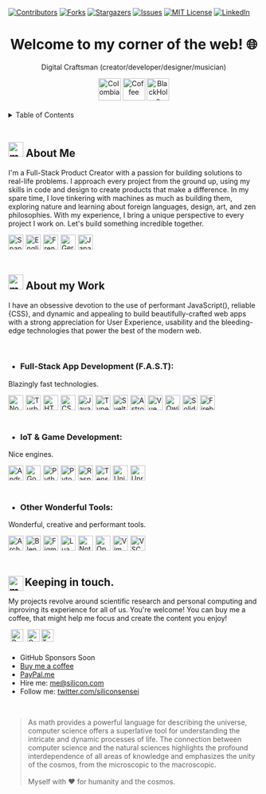 <a name="readme-top"></a>
[![Contributors][contributors-shield]][contributors-url]
[![Forks][forks-shield]][forks-url]
[![Stargazers][stars-shield]][stars-url]
[![Issues][issues-shield]][issues-url]
[![MIT License][license-shield]][license-url]
[![LinkedIn][linkedin-shield]][linkedin-url]

<!-- Header -->
<div align="center">
  <h1 align="center">Welcome to my corner of the web! 🌐</h1>
  <p align="center">Digital Craftsman (creator/developer/designer/musician)</p>
  <img alt="Colombia" height="45px" src="https://api.iconify.design/twemoji/flag-colombia.svg" />
  <img alt="Coffee" height="45px" src="https://api.iconify.design/openmoji/roasted-coffee-bean.svg" />
  <img alt="BlackHole" height="45px" src="https://api.iconify.design/twemoji/milky-way.svg" />
</div>

<br/>

<!-- Table of Contents -->
<details>
  <summary>Table of Contents</summary>
  <ol>
    <li>
      <a href="#about-the-project">About The Project</a>
      <ul>
        <li><a href="#built-with">Built With</a></li>
      </ul>
    </li>
    <li>
      <a href="#getting-started">Getting Started</a>
      <ul>
        <li><a href="#prerequisites">Prerequisites</a></li>
        <li><a href="#installation">Installation</a></li>
      </ul>
    </li>
    <li><a href="#usage">Usage</a></li>
    <li><a href="#roadmap">Roadmap</a></li>
    <li><a href="#contributing">Contributing</a></li>
    <li><a href="#license">License</a></li>
    <li><a href="#contact">Contact</a></li>
    <li><a href="#acknowledgments">Acknowledgments</a></li>
  </ol>
</details>

<br/>

<h2><img alt="my-work" height="30px" src="https://api.iconify.design/emojione-v1/old-personal-computer.svg" /> About Me</h2>

I'm a Full-Stack Product Creator with a passion for building solutions to real-life problems. I approach every project from the ground up, using my skills in code and design to create products that make a difference. In my spare time, I love tinkering with machines as much as building them, exploring nature and learning about foreign languages, design, art, and zen philosophies. With my experience, I bring a unique perspective to every project I work on. Let's build something incredible together.

<img alt="Spanish" align="left" height="30px" style="margin-right:5px;" src="https://api.iconify.design/twemoji/flag-spain.svg" />
<img alt="English" align="left" height="30px" style="margin-right:5px;" src="https://api.iconify.design/twemoji/flag-united-kingdom.svg" />
<img alt="French" align="left" height="30px" style="margin-right:5px;" src="https://api.iconify.design/twemoji/flag-france.svg" />
<img alt="German" align="left" height="30px" style="margin-right:5px;" src="https://api.iconify.design/twemoji/flag-germany.svg" />
<img alt="Japanese" align="left" height="30px" src="https://api.iconify.design/twemoji/flag-japan.svg" />

<br/><br/><br/>

<h2><img alt="my-work" height="30px" src="https://api.iconify.design/emojione-v1/old-personal-computer.svg" /> About my Work</h2>

I have an obsessive devotion to the use of performant JavaScript(), reliable {CSS}, and dynamic and appealing <HTML> to build beautifully-crafted web apps with a strong appreciation for User Experience, usability and the bleeding-edge technologies that power the best of the modern web.

<br/>

- ### Full-Stack App Development (F.A.S.T):

Blazingly fast technologies.

<img alt="NodeJS" align="left" height="30px" style="margin-right:5px;" src="https://api.iconify.design/logos/nodejs-icon.svg" />
<img alt="Turborepo" align="left" height="30px" style="margin-right:5px;" src="https://api.iconify.design/logos/turborepo-icon.svg"/>
<img alt="HTML" align="left" height="30px" style="margin-right:5px;" src="https://api.iconify.design/vscode-icons/file-type-html.svg" />
<img alt="CSS" align="left" height="30px" style="margin-right:5px;" src="https://api.iconify.design/vscode-icons/file-type-css.svg" />
<img alt="JavaScript" align="left" height="30px" style="margin-right:5px;" src="https://api.iconify.design/logos/javascript.svg" />
<img alt="TypeScript" align="left" height="30px" style="margin-right:5px;" src="https://api.iconify.design/logos/typescript-icon.svg" />
<img alt="Svelte" align="left" height="30px" style="margin-right:5px;" src="https://api.iconify.design/logos/svelte-icon.svg" />
<img alt="Astro" align="left" height="30px" style="margin-right:5px;" src="https://api.iconify.design/logos/astro-icon.svg"/>
<img alt="Vue" align="left" height="30px" style="margin-right:5px;" src="https://api.iconify.design/logos/vue.svg"/>
<img alt="Qwik" align="left" height="30px" style="margin-right:5px;" src="https://api.iconify.design/logos/qwik.svg" />
<img alt="Solid" align="left" height="30px" style="margin-right:5px;" src="https://api.iconify.design/logos/solidjs-icon.svg"/>
<img alt="Firebase" align="left" height="30px" src="https://api.iconify.design/logos/firebase.svg"/>

<br/><br/><br/>

- ### IoT & Game Development:

Nice engines.

<img alt="Android" align="left" height="30px" style="margin-right:5px;" src="https://api.iconify.design/logos/arduino.svg"/>
<img alt="Godot" align="left" height="30px" style="margin-right:5px;" src="https://api.iconify.design/logos/godot-icon.svg"/>
<img alt="Python" align="left" height="30px" style="margin-right:5px;" src="https://api.iconify.design/logos/python.svg" />
<img alt="Pytorch" align="left" height="30px" style="margin-right:5px;" src="https://api.iconify.design/logos/pytorch-icon.svg"/>
<img alt="RaspberryPi" align="left" height="30px" style="margin-right:5px;" src="https://api.iconify.design/logos/raspberry-pi.svg"/>
<img alt="TensorFlow" align="left" height="30px" style="margin-right:5px;" src="https://api.iconify.design/logos/tensorflow.svg"/>
<img alt="Unity" align="left" height="30px" style="margin-right:5px;" src="https://api.iconify.design/fontisto/unity.svg?color=white"/>
<img alt="Unreal" align="left" height="30px" src="https://api.iconify.design/fontisto/unreal-engine.svg?color=white"/>

<br/><br/><br/>

- ### Other Wonderful Tools:

Wonderful, creative and performant tools.

<img alt="ArchLinux" align="left" height="30px" style="margin-right:5px;" src="https://api.iconify.design/logos/archlinux.svg" />
<img alt="Blender" align="left" height="30px" style="margin-right:5px;" src="https://api.iconify.design/logos/blender.svg" />
<img alt="Figma" align="left" height="30px" style="margin-right:5px;" src="https://api.iconify.design/logos/figma.svg" />
<img alt="Lua" align="left" height="30px" style="margin-right:5px;" src="https://api.iconify.design/logos/lua.svg" />
<img alt="Notion" align="left" height="30px" style="margin-right:5px;" src="https://api.iconify.design/logos/notion-icon.svg" />
<img alt="OpenAI" align="left" height="30px" style="margin-right:5px;" src="https://api.iconify.design/simple-icons/openai.svg?color=white" />
<img alt="Vim" align="left" height="30px" style="margin-right:5px;" src="https://api.iconify.design/logos/vim.svg" />
<img alt="VSCode" align="left" height="30px" src="https://api.iconify.design/vscode-icons/file-type-vscode.svg" />

<br/><br/><br/>

## <img align="left" alt="my-work" width="30px" src="https://api.iconify.design/twemoji/heart-with-ribbon.svg" /> Keeping in touch.

My projects revolve around scientific research and personal computing and inproving its experience for all of us. You're welcome! You can buy me a coffee, that might help me focus and create the content you enjoy!

<img alt="PayPal" align="left" height="25px" style="margin-left:5px;" src="https://api.iconify.design/logos/paypal.svg"/>
<img alt="Gmail" align="left" height="25px" style="margin-left:5px;" src="https://api.iconify.design/logos/google-gmail.svg"/>
<img alt="Twitter" align="left" height="25px" src="https://api.iconify.design/logos/twitter.svg"/>

<br/><br/>

- GitHub Sponsors Soon
- [Buy me a coffee](https://www.buymeacoffee.com/)
- [PayPal.me](https://www.paypal.com/paypalme)
- Hire me: me@silicon.com
- Follow me: [twitter.com/siliconsensei](https://twitter.com/siliconsensei)

<br/>

> As math provides a powerful language for describing the universe, computer science offers a superlative tool for understanding the intricate and dynamic processes of life. The connection between computer science and the natural sciences highlights the profound interdependence of all areas of knowledge and emphasizes the unity of the cosmos, from the microscopic to the macroscopic.
> <br><br>
> Myself with ❤️ for humanity and the cosmos.

<!-- MARKDOWN LINKS & IMAGES -->
[contributors-shield]: https://img.shields.io/github/contributors/othneildrew/Best-README-Template.svg?style=for-the-badge
[contributors-url]: https://github.com/othneildrew/Best-README-Template/graphs/contributors
[forks-shield]: https://img.shields.io/github/forks/othneildrew/Best-README-Template.svg?style=for-the-badge
[forks-url]: https://github.com/othneildrew/Best-README-Template/network/members
[stars-shield]: https://img.shields.io/github/stars/othneildrew/Best-README-Template.svg?style=for-the-badge
[stars-url]: https://github.com/othneildrew/Best-README-Template/stargazers
[issues-shield]: https://img.shields.io/github/issues/othneildrew/Best-README-Template.svg?style=for-the-badge
[issues-url]: https://github.com/othneildrew/Best-README-Template/issues
[license-shield]: https://img.shields.io/github/license/othneildrew/Best-README-Template.svg?style=for-the-badge
[license-url]: https://github.com/othneildrew/Best-README-Template/blob/master/LICENSE.txt
[linkedin-shield]: https://img.shields.io/badge/-LinkedIn-black.svg?style=for-the-badge&logo=linkedin&colorB=555
[linkedin-url]: https://linkedin.com/in/othneildrew
